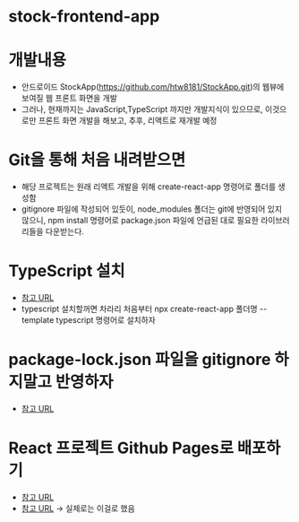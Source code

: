 # stock-frontend-app

# 개발내용
- 안드로이드 StockApp(https://github.com/htw8181/StockApp.git)의 웹뷰에 보여질 웹 프론트 화면을 개발
- 그러나, 현재까지는 JavaScript,TypeScript 까지만 개발지식이 있으므로, 이것으로만 프론트 화면 개발을 해보고, 추후, 리액트로 재개발 예정

# Git을 통해 처음 내려받으면
- 해당 프로젝트는 원래 리액트 개발을 위해 create-react-app 명령어로 폴더를 생성함
-  gitignore 파일에 작성되어 있듯이, node_modules 폴더는 git에 반영되어 있지 않으니, npm install 명령어로 package.json 파일에 언급된 대로 필요한 라이브러리들을 다운받는다.

# TypeScript 설치
- [참고 URL](https://forsaken.tistory.com/entry/%EB%A6%AC%EC%95%A1%ED%8A%B8%EC%97%90-typescript-%EC%84%A4%EC%B9%98-%ED%95%98%EA%B8%B0)
- typescript 설치할꺼면 차라리 처음부터 npx create-react-app 폴더명 --template typescript 명령어로 설치하자

# package-lock.json 파일을 gitignore 하지말고 반영하자
- [참고 URL](https://hyunjun19.github.io/2018/03/23/package-lock-why-need/)

# React 프로젝트 Github Pages로 배포하기
- [참고 URL](https://medium.com/hcleedev/web-react-%ED%94%84%EB%A1%9C%EC%A0%9D%ED%8A%B8-github-pages%EB%A1%9C-%EB%B0%B0%ED%8F%AC%ED%95%98%EA%B8%B0-f62e59a2e210)
- [참고 URL](https://codingapple.com/unit/react-build-deploy-github-pages/) -> 실제로는 이걸로 했음